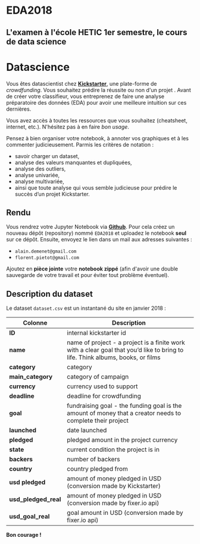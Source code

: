 # EDA2018
L'examen à l'école HETIC 1er semestre, le cours de data science
---
# Datascience

Vous êtes datascientist chez [**Kickstarter**](https://www.kickstarter.com/), une plate-forme de _crowdfunding_. Vous souhaitez prédire la réussite ou non d'un projet . Avant de créer votre classifieur, vous entreprenez de faire une analyse préparatoire des données (EDA) pour avoir une meilleure intuition sur ces dernières.

Vous avez accès à toutes les ressources que vous souhaitez (cheatsheet, internet, etc.). N'hésitez pas à en faire _bon usage_.

Pensez à bien organiser votre notebook, à annoter vos graphiques et à les commenter judicieusement. Parmis les critères de notation :
- savoir charger un dataset,
- analyse des valeurs manquantes et dupliquées,
- analyse des outliers,
- analyse univariée,
- analyse multivariée,
- ainsi que toute analyse qui vous semble judicieuse pour prédire le succès d’un projet Kickstarter.

## Rendu

Vous rendrez votre Jupyter Notebook via [**Github**](https://github.com/). Pour cela créez un nouveau dépôt (repository) nommé `EDA2018` et uploadez le notebook **seul** sur ce dépôt. Ensuite, envoyez le lien dans un mail aux adresses suivantes :

- `alain.demenet@gmail.com`
- `florent.pietot@gmail.com`

Ajoutez en **pièce jointe** votre **notebook zippé** (afin d'avoir une double sauvegarde de votre travail et pour éviter tout problème éventuel).

## Description du dataset

Le dataset `dataset.csv` est un instantané du site en janvier 2018 :

Colonne | Description
------- | -------
**ID** | internal kickstarter id
**name** | name of project - a project is a finite work with a clear goal that you’d like to bring to life. Think albums, books, or films
**category** | category
**main_category** | category of campaign
**currency** | currency used to support
**deadline** | deadline for crowdfunding
**goal** | fundraising goal - the funding goal is the amount of money that a creator needs to complete their project
**launched** | date launched
**pledged** | pledged amount in the project currency
**state** | current condition the project is in
**backers** | number of backers
**country** | country pledged from
**usd pledged** | amount of money pledged in USD (conversion made by Kickstarter)
**usd_pledged_real** | amount of money pledged in USD (conversion made by fixer.io api)
**usd_goal_real** | goal amount in USD (conversion made by fixer.io api)

**Bon courage !**


